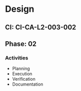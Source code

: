 # Design

## CI: CI-CA-L2-003-002
## Phase: 02

### Activities
- Planning
- Execution
- Verification
- Documentation
